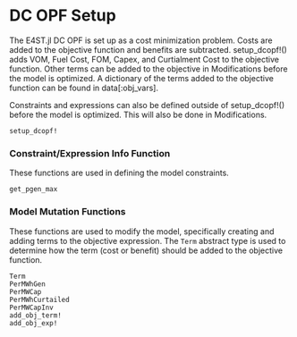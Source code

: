 DC OPF Setup
=============

The E4ST.jl DC OPF is set up as a cost minimization problem. Costs are added to the objective function and benefits are subtracted. setup_dcopf!() adds VOM, Fuel Cost, FOM, Capex, and Curtialment Cost to the objective function. Other terms can be added to the objective in Modifications before the model is optimized. A dictionary of the terms added to the objective function can be found in data[:obj_vars]. 

Constraints and expressions can also be defined outside of setup_dcopf!() before the model is optimized. This will also be done in Modifications. 

```@docs
setup_dcopf!
```

### Constraint/Expression Info Function
These functions are used in defining the model constraints. 
```@docs
get_pgen_max
```

### Model Mutation Functions
These functions are used to modify the model, specifically creating and adding terms to the objective expression. The `Term` abstract type is used to determine how the term (cost or benefit) should be added to the objective function.

```@docs
Term
PerMWhGen
PerMWCap
PerMWhCurtailed
PerMWCapInv
add_obj_term!
add_obj_exp!
```
